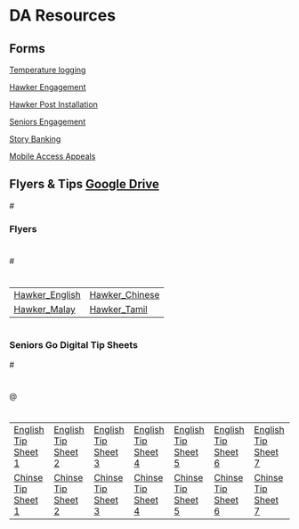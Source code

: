 <H1>DA Resources</H1>

<H2>Forms</H2>

<body>


<a href="https://form.gov.sg/#!/5ed511c339b707001104ebc0" target="_blank" >Temperature logging</a>

<a href="http://go.gov.sg/hawkergodigital">Hawker Engagement</a>

<a href="https://form.gov.sg/#!/5ef8bf36d05786001138d5ce">Hawker Post Installation</a>

<a href="https://eservice.imda.gov.sg/SDOEngage/homepage">Seniors Engagement</a>


<a href="https://form.gov.sg/#!/5f3f2a4573437300119fa100">Story Banking</a>

<a href="https://go.gov.sg/ma-appeal">Mobile Access Appeals</a>



<H2>Flyers & Tips <a href = "https://drive.google.com/drive/folders/1svjDhQgUStXV5HHU3NV-yLV_5uCZSxIH?usp=sharing" >Google Drive </a> </H2>
  


#<H3>Flyers</H3>
#
#<table>
#  <tr>
#    <td><a href="res/IMDA-004-T20E_Hawker_flyer_English.jpg">Hawker_English</a></td>
#    <td><a href="res/IMDA-004-T20E_Hawker_flyer_Chinese.jpg">Hawker_Chinese</a></td>
  
  
#  </tr>  
  
#  <td><a href="res/IMDA-004-T20E_Hawker_flyer_Malay.jpg">Hawker_Malay</a></td>
#  <td><a href="res/IMDA-004-T20E_Hawker_flyer_Tamil.jpg">Hawker_Tamil</a></td>
# </table>
 
# <H3>Seniors Go Digital Tip Sheets</H3>

#<table>
#  <tr>
#    <td><a href="res/English Tip Sheet 1.pdf">English Tip Sheet 1</a></td>
#    <td><a href="res/English Tip Sheet 2.pdf">English Tip Sheet 2</a></td>
#    <td><a href="res/English Tip Sheet 3.pdf">English Tip Sheet 3</a></td>
#    <td><a href="res/English Tip Sheet 4.pdf">English Tip Sheet 4</a></td>
#    <td><a href="res/English Tip Sheet 5.pdf">English Tip Sheet 5</a></td>
#    <td><a href="res/English Tip Sheet 6.pdf">English Tip Sheet 6</a></td>
#    <td><a href="res/English Tip Sheet 7.pdf">English Tip Sheet 7</a></td>
#  </tr>  
#   <tr>
#    <td><a href="res/Chinese Tip Sheet 1.pdf">Chinse Tip Sheet 1</a></td>
#    <td><a href="res/Chinese Tip Sheet 2.pdf">Chinse Tip Sheet 2</a></td>
@    <td><a href="res/Chinese Tip Sheet 3.pdf">Chinse Tip Sheet 3</a></td>
#    <td><a href="res/Chinese Tip Sheet 4.pdf">Chinse Tip Sheet 4</a></td>
#    <td><a href="res/Chinese Tip Sheet 5.pdf">Chinse Tip Sheet 5</a></td>
#    <td><a href="res/Chinese Tip Sheet 6.pdf">Chinse Tip Sheet 6</a></td>
#    <td><a href="res/Chinese Tip Sheet 7.pdf">Chinse Tip Sheet 7</a></td>
#  </tr>
# </table>



</body>

